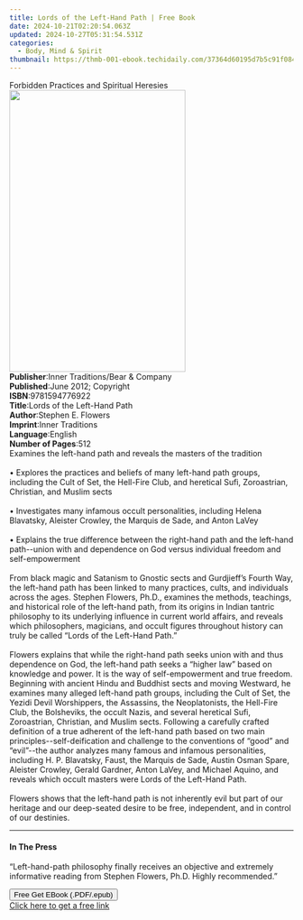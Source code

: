 ```yaml
---
title: Lords of the Left-Hand Path | Free Book
date: 2024-10-21T02:20:54.063Z
updated: 2024-10-27T05:31:54.531Z
categories:
  - Body, Mind & Spirit
thumbnail: https://thmb-001-ebook.techidaily.com/37364d60195d7b5c91f084f1b2f2546b8e885a3af8f53c82ca0bcbe2c36eacc8.jpg
---
```

<main id="book-container">
  <div class="flex flex-col">
    <div class="book-brief flex-1 py-6 px-4 sm:p-6 md:py-10 md:px-8">
      <!-- brief-->
      <div class="book-brief-main">
        Forbidden Practices and Spiritual Heresies
      </div>
    </div>
    <div
      class="book-meta-info flex-1 grid gap-4 col-start-1 col-end-3 row-start-1 sm:mb-6 sm:grid-cols-4 lg:gap-6 lg:col-start-2 lg:row-end-6 lg:row-span-6 lg:mb-0"
    >
      <div
        class="book-meta-info-left place-content-center mt-4 p-4 text-sm leading-6 col-start-2 col-span-2 dark:text-slate-400"
      >
        <img
          class="w-full h-500 object-cover rounded-lg sm:h-255 sm:col-span-2 lg:col-span-full"
          src="https://img-001-ebook.techidaily.com/e5cf364e050881a9599fe4113d70414ba7d42d7259f18097314e8b55a0598ca6.jpg"
          alt=""
          width="312"
          height="500"
        />
      </div>
      <div
        class="book-meta-info-right mt-2 col-start-1 row-start-2 col-span-3 self-center"
      >
        <!-- meta data  -->
        <div class="flex flex-col px-4 md:px-8">
          <div class="flex-1">
            <strong>Publisher</strong>:<span class="px-2"
              >Inner Traditions/Bear &amp; Company</span
            >
          </div>
          <div class="flex-1">
            <strong>Published</strong>:<span class="px-2"
              >June 2012; Copyright</span
            >
          </div>
          <div class="flex-1">
            <strong>ISBN</strong>:<span class="px-2">9781594776922</span>
          </div>
          <div class="flex-1">
            <strong>Title</strong>:<span class="px-2"
              >Lords of the Left-Hand Path</span
            >
          </div>
          <div class="flex-1">
            <strong>Author</strong>:<span class="px-2">Stephen E. Flowers</span>
          </div>
          <div class="flex-1">
            <strong>Imprint</strong>:<span class="px-2">Inner Traditions</span>
          </div>
          <div class="flex-1">
            <strong>Language</strong>:<span class="px-2">English</span>
          </div>
          <div class="flex-1">
            <strong>Number of Pages</strong>:<span class="px-2">512</span>
          </div>
        </div>
      </div>
    </div>
    <div class="book-description flex-1 py-6 px-4 sm:p-6 md:py-10 md:px-8">
      <div class="book-description-main">
        <div accordion-content="" id="description">
          Examines the left-hand path and reveals the masters of the tradition
          <br />
          <br />• Explores the practices and beliefs of many left-hand path
          groups, including the Cult of Set, the Hell-Fire Club, and heretical
          Sufi, Zoroastrian, Christian, and Muslim sects <br />
          <br />• Investigates many infamous occult personalities, including
          Helena Blavatsky, Aleister Crowley, the Marquis de Sade, and Anton
          LaVey <br />
          <br />• Explains the true difference between the right-hand path and
          the left-hand path--union with and dependence on God versus individual
          freedom and self-empowerment <br />
          <br />From black magic and Satanism to Gnostic sects and Gurdjieff’s
          Fourth Way, the left-hand path has been linked to many practices,
          cults, and individuals across the ages. Stephen Flowers, Ph.D.,
          examines the methods, teachings, and historical role of the left-hand
          path, from its origins in Indian tantric philosophy to its underlying
          influence in current world affairs, and reveals which philosophers,
          magicians, and occult figures throughout history can truly be called
          “Lords of the Left-Hand Path.” <br />
          <br />Flowers explains that while the right-hand path seeks union with
          and thus dependence on God, the left-hand path seeks a “higher law”
          based on knowledge and power. It is the way of self-empowerment and
          true freedom. Beginning with ancient Hindu and Buddhist sects and
          moving Westward, he examines many alleged left-hand path groups,
          including the Cult of Set, the Yezidi Devil Worshippers, the
          Assassins, the Neoplatonists, the Hell-Fire Club, the Bolsheviks, the
          occult Nazis, and several heretical Sufi, Zoroastrian, Christian, and
          Muslim sects. Following a carefully crafted definition of a true
          adherent of the left-hand path based on two main
          principles--self-deification and challenge to the conventions of
          “good” and “evil”--the author analyzes many famous and infamous
          personalities, including H. P. Blavatsky, Faust, the Marquis de Sade,
          Austin Osman Spare, Aleister Crowley, Gerald Gardner, Anton LaVey, and
          Michael Aquino, and reveals which occult masters were Lords of the
          Left-Hand Path. <br />
          <br />Flowers shows that the left-hand path is not inherently evil but
          part of our heritage and our deep-seated desire to be free,
          independent, and in control of our destinies.
        </div>
        <div class="accordion-fader"></div>
      </div>
    </div>
    <div class="book-excerpts flex-1 py-6 px-4 sm:p-6 md:py-10 md:px-8">
      <!-- excerpts-->
      <div class="book-excerpts-main">
        <hr />
        <h4 class="placeholder placeholder-heading">
          <span>In The Press</span>
        </h4>
        <p>
          “Left-hand-path philosophy finally receives an objective and extremely
          informative reading from Stephen Flowers, Ph.D. Highly recommended.”
        </p>
      </div>
    </div>
    <div
      class="book-about-author flex-1 py-6 px-4 sm:p-6 md:py-10 md:px-8"
    ></div>
    <div class="book-free-get flex-1 py-6 px-4 sm:p-6 md:py-10 md:px-8">
      <button
        id="btn-free-get"
        class="bg-blue-500 hover:bg-blue-700 text-white font-bold py-2 px-4 rounded"
      >
        Free Get EBook (.PDF/.epub)
      </button>
      <div id="countdown-display" class="px-2 text-lg mt-2"></div>
      <a
        id="free-link"
        class="hidden bg-blue-500 hover:bg-blue-700 text-white font-bold py-2 px-4 rounded"
        href="https://www.ebooks.com/en-us/book/95782085/lords-of-the-left-hand-path/stephen-e-flowers/"
        target="_blank"
        >Click here to get a free link</a
      >
    </div>
    <script>
      let countdownTime = 0;
      let countdownInterval = null;
      document
        .getElementById('btn-free-get')
        .addEventListener('click', startCountdown);
      function startCountdown() {
        countdownTime = new Date().getTime() + 60000 * 3;
        countdownInterval = setInterval(updateCountdown, 1000);
        document.getElementById('btn-free-get').disabled = true;
        document
          .getElementById('btn-free-get')
          .classList.add('bg-gray-500', 'cursor-not-allowed');
      }
      function updateCountdown() {
        let currentTime = new Date().getTime();
        let timeLeft = countdownTime - currentTime;
        let secondsLeft = Math.floor(timeLeft / 1000);
        document.getElementById('countdown-display').innerHTML =
          `Remaining time: ${secondsLeft} seconds.`;
        if (secondsLeft <= 0) {
          clearInterval(countdownInterval);
          document.getElementById('btn-free-get').classList.add('hidden');
          document.getElementById('free-link').classList.remove('hidden');
          document.getElementById('countdown-display').innerHTML = '';
        }
      }
    </script>
  </div>
</main>

<ins class="adsbygoogle"
      style="display:block"
      data-ad-client="ca-pub-7571918770474297"
      data-ad-slot="8358498916"
      data-ad-format="auto"
      data-full-width-responsive="true"></ins>
    
